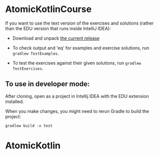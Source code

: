 # AtomicKotlinCourse

If you want to use the text version of the exercises and solutions (rather than the EDU version 
that runs inside IntelliJ IDEA):

- Download and unpack [the current release](https://github.com/svtk/AtomicKotlinCourse/releases/tag/v5.0)

- To check output and 'eq' for examples and exercise solutions, run `gradlew TestExamples`.

- To test the exercises against their given solutions, run `gradlew TestExercises`.

## To use in developer mode:

After cloning, open as a project in Intellij IDEA with the EDU extension installed.

When you make changes, you might need to rerun Gradle to build the project:

```
gradlew build -x test
```
# AtomicKotlin
